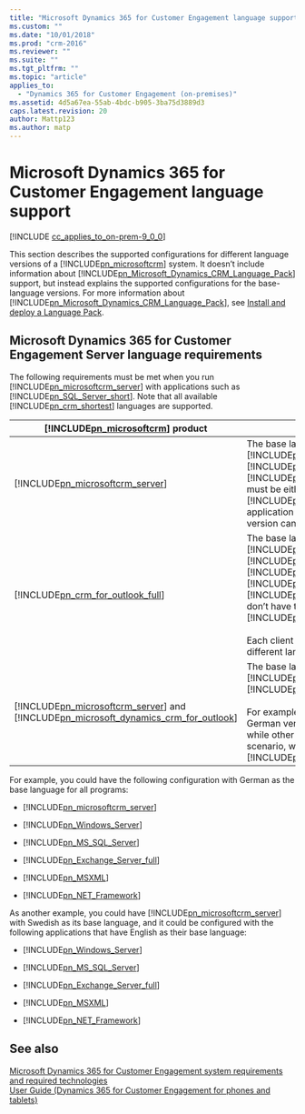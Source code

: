 ```yaml
---
title: "Microsoft Dynamics 365 for Customer Engagement language support | Microsoft Docs"
ms.custom: ""
ms.date: "10/01/2018"
ms.prod: "crm-2016"
ms.reviewer: ""
ms.suite: ""
ms.tgt_pltfrm: ""
ms.topic: "article"
applies_to: 
  - "Dynamics 365 for Customer Engagement (on-premises)"
ms.assetid: 4d5a67ea-55ab-4bdc-b905-3ba75d3889d3
caps.latest.revision: 20
author: Mattp123
ms.author: matp
---
```

# Microsoft Dynamics 365 for Customer Engagement language support

[!INCLUDE [cc_applies_to_on-prem-9_0_0](../includes/cc_applies_to_on-prem-9_0_0.md)]

This section describes the supported configurations for different language versions of a [!INCLUDE[pn_microsoftcrm](../includes/pn-microsoftcrm.md)] system. It doesn’t include information about [!INCLUDE[pn_Microsoft_Dynamics_CRM_Language_Pack](../includes/pn-microsoft-dynamics-crm-language-pack.md)] support, but instead explains the supported configurations for the base-language versions. For more information about [!INCLUDE[pn_Microsoft_Dynamics_CRM_Language_Pack](../includes/pn-microsoft-dynamics-crm-language-pack.md)], see [Install and deploy a Language Pack](install-and-enable-a-language-pack.md).  
  
<a name="BKMK_SrvrLangReq"></a>   
## Microsoft Dynamics 365 for Customer Engagement Server language requirements  
 The following requirements must be met when you run  [!INCLUDE[pn_microsoftcrm_server](../includes/pn-microsoftcrm-server.md)] with applications such as [!INCLUDE[pn_SQL_Server_short](../includes/pn-sql-server-short.md)]. Note that all available [!INCLUDE[pn_crm_shortest](../includes/pn-crm-shortest.md)] languages are supported.  
  
|[!INCLUDE[pn_microsoftcrm](../includes/pn-microsoftcrm.md)] product|Requirement|  
|-----------------------------------------------------------------------------|-----------------|  
|[!INCLUDE[pn_microsoftcrm_server](../includes/pn-microsoftcrm-server.md)]|The base language of [!INCLUDE[pn_Windows_Server](../includes/pn-windows-server.md)], [!INCLUDE[pn_SQL_Server_short](../includes/pn-sql-server-short.md)], [!INCLUDE[pn_Microsoft_.Net_Framework](../includes/pn-microsoft-net-framework.md)], [!INCLUDE[pn_MDAC_short](../includes/pn-mdac-short.md)], and [!INCLUDE[pn_MSXML](../includes/pn-msxml.md)] must be either the same language as [!INCLUDE[pn_microsoftcrm_server](../includes/pn-microsoftcrm-server.md)] or English. If an application isn’t available in a certain language, the English version can be used.|  
|[!INCLUDE[pn_crm_for_outlook_full](../includes/pn-crm-for-outlook-full.md)]|The base language of [!INCLUDE[pn_Windows_Server](../includes/pn-windows-server.md)], [!INCLUDE[pn_MS_SQL_Express](../includes/pn-ms-sql-express.md)], [!INCLUDE[pn_Internet_Explorer](../includes/pn-internet-explorer.md)], [!INCLUDE[pn_MS_Office](../includes/pn-ms-office.md)], [!INCLUDE[pn_Microsoft_.Net_Framework](../includes/pn-microsoft-net-framework.md)], [!INCLUDE[pn_MDAC_short](../includes/pn-mdac-short.md)], and [!INCLUDE[pn_MSXML](../includes/pn-msxml.md)] don’t have to be the same language as [!INCLUDE[pn_crm_for_outlook_short](../includes/pn-crm-for-outlook-short.md)].<br /><br /> Each client stack in a single deployment can be in a different language.|  
|[!INCLUDE[pn_microsoftcrm_server](../includes/pn-microsoftcrm-server.md)] and  [!INCLUDE[pn_microsoft_dynamics_crm_for_outlook](../includes/pn-microsoft-dynamics-crm-for-outlook.md)]|The base language version of  [!INCLUDE[pn_microsoftcrm_server](../includes/pn-microsoftcrm-server.md)] must match that of [!INCLUDE[pn_crm_for_outlook_short](../includes/pn-crm-for-outlook-short.md)].<br /><br /> For example, there can’t be some users who run the German version of [!INCLUDE[pn_crm_for_outlook_short](../includes/pn-crm-for-outlook-short.md)] while other users run the English version. For this scenario, we recommend provisioning the appropriate [!INCLUDE[pn_Microsoft_Dynamics_CRM_Language_Pack](../includes/pn-microsoft-dynamics-crm-language-pack.md)].|  
  
 For example, you could have the following configuration with German as the base language for all programs:  
  
-   [!INCLUDE[pn_microsoftcrm_server](../includes/pn-microsoftcrm-server.md)]  
  
-   [!INCLUDE[pn_Windows_Server](../includes/pn-windows-server.md)]  
  
-   [!INCLUDE[pn_MS_SQL_Server](../includes/pn-ms-sql-server.md)]  
  
-   [!INCLUDE[pn_Exchange_Server_full](../includes/pn-exchange-server-full.md)]  
  
-   [!INCLUDE[pn_MSXML](../includes/pn-msxml.md)]  
  
-   [!INCLUDE[pn_NET_Framework](../includes/pn-net-framework.md)]  
  
 As another example, you could have [!INCLUDE[pn_microsoftcrm_server](../includes/pn-microsoftcrm-server.md)] with Swedish as its base language, and it could be configured with the following applications that have English as their base language:  
  
-   [!INCLUDE[pn_Windows_Server](../includes/pn-windows-server.md)]  
  
-   [!INCLUDE[pn_MS_SQL_Server](../includes/pn-ms-sql-server.md)]  
  
-   [!INCLUDE[pn_Exchange_Server_full](../includes/pn-exchange-server-full.md)]  
  
-   [!INCLUDE[pn_MSXML](../includes/pn-msxml.md)]  
  
-   [!INCLUDE[pn_NET_Framework](../includes/pn-net-framework.md)]  
  
## See also     
 [Microsoft Dynamics 365 for Customer Engagement system requirements and required technologies](system-requirements-required-technologies.md)   </br>
 [User Guide (Dynamics 365 for Customer Engagement for phones and tablets)](../mobile-app/dynamics-365-phones-tablets-users-guide.md)

